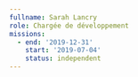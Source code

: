 ```yaml
---
fullname: Sarah Lancry
role: Chargée de développement
missions:
  - end: '2019-12-31'
    start: '2019-07-04'
    status: independent
---
```


